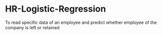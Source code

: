 # HR-Logistic-Regression
To read specific data of an employee and predict whether employee of the company is left or retained
